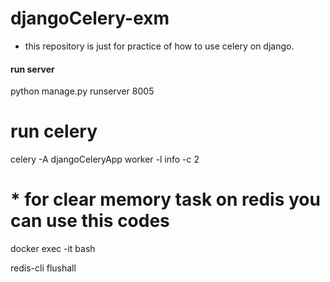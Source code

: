 # djangoCelery-exm

* this repository is just for practice of how to use celery on django.

#### run server
python manage.py runserver 8005
# run celery
celery -A djangoCeleryApp worker -l info -c 2


# * for clear memory task on redis you can use this codes
docker exec -it <mycontainer> bash

redis-cli flushall
